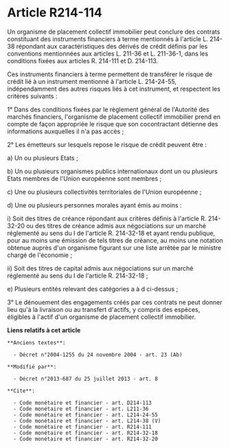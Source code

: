 # Article R214-114

Un organisme de placement collectif immobilier peut conclure des contrats constituant des instruments financiers à terme
mentionnés à l'article L. 214-38 répondant aux caractéristiques des dérivés de crédit définis par les conventions mentionnées
aux articles L. 211-36 et L. 211-36-1, dans les conditions fixées aux articles R. 214-111 et D. 214-113. 

Ces instruments financiers à terme permettent de transférer le risque de crédit lié à un instrument mentionné à l'article L.
214-24-55, indépendamment des autres risques liés à cet instrument, et respectent les critères suivants : 

1° Dans des conditions fixées par le règlement général de l'Autorité des marchés financiers, l'organisme de placement
collectif immobilier prend en compte de façon appropriée le risque que son cocontractant détienne des informations auxquelles
il n'a pas accès ; 

2° Les émetteurs sur lesquels repose le risque de crédit peuvent être : 

a) Un ou plusieurs Etats ; 

b) Un ou plusieurs organismes publics internationaux dont un ou plusieurs Etats membres de l'Union européenne sont membres ; 

c) Une ou plusieurs collectivités territoriales de l'Union européenne ; 

d) Une ou plusieurs personnes morales ayant émis au moins : 

i) Soit des titres de créance répondant aux critères définis à l'article R. 214-32-20 ou des titres de créance admis aux
négociations sur un marché réglementé au sens du I de l'article R. 214-32-18 et ayant rendu publique, pour au moins une
émission de tels titres de créance, au moins une notation obtenue auprès d'un organisme figurant sur une liste arrêtée par le
ministre chargé de l'économie ; 

ii) Soit des titres de capital admis aux négociations sur un marché réglementé au sens du I de l'article R. 214-32-18 ; 

e) Plusieurs entités relevant des catégories a à d ci-dessus ; 

3° Le dénouement des engagements créés par ces contrats ne peut donner lieu qu'à la livraison ou au transfert d'actifs, y
compris des espèces, éligibles à l'actif d'un organisme de placement collectif immobilier.

**Liens relatifs à cet article**

	**Anciens textes**:

	  - Décret n°2004-1255 du 24 novembre 2004 - art. 23 (Ab)

	**Modifié par**:

	  - Décret n°2013-687 du 25 juillet 2013 - art. 8

	**Cite**:

	  - Code monétaire et financier - art. D214-113
	  - Code monétaire et financier - art. L211-36
	  - Code monétaire et financier - art. L214-24-55
	  - Code monétaire et financier - art. L214-38 (V)
	  - Code monétaire et financier - art. R214-111
	  - Code monétaire et financier - art. R214-32-18
	  - Code monétaire et financier - art. R214-32-20
